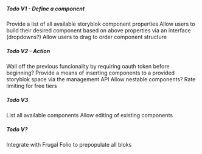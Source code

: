 ##### Todo V1 - Define a component
Provide a list of all available storyblok component properties
Allow users to build their desired component based on above properties via an interface (dropdowns?)
Allow users to drag to order component structure

##### Todo V2 - Action
Wall off the previous funcionality by requiring oauth token before beginning?
Provide a means of inserting components to a provided storyblok space via the management API
Allow nestable components?
Rate limiting for free tiers

##### Todo V3
List all available components
Allow editing of existing components

##### Todo V?
Integrate with Frugal Folio to prepopulate all bloks
